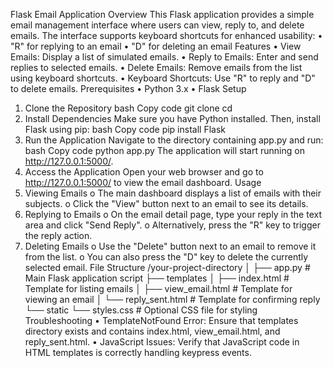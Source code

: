 Flask Email Application
Overview
This Flask application provides a simple email management interface where users can view, reply to, and delete emails. The interface supports keyboard shortcuts for enhanced usability:
•	"R" for replying to an email
•	"D" for deleting an email
Features
•	View Emails: Display a list of simulated emails.
•	Reply to Emails: Enter and send replies to selected emails.
•	Delete Emails: Remove emails from the list using keyboard shortcuts.
•	Keyboard Shortcuts: Use "R" to reply and "D" to delete emails.
Prerequisites
•	Python 3.x
•	Flask
Setup
1.	Clone the Repository
bash
Copy code
git clone <repository-url>
cd <repository-directory>
2.	Install Dependencies
Make sure you have Python installed. Then, install Flask using pip:
bash
Copy code
pip install Flask
3.	Run the Application
Navigate to the directory containing app.py and run:
bash
Copy code
python app.py
The application will start running on http://127.0.0.1:5000/.
4.	Access the Application
Open your web browser and go to http://127.0.0.1:5000/ to view the email dashboard.
Usage
1.	Viewing Emails
o	The main dashboard displays a list of emails with their subjects.
o	Click the "View" button next to an email to see its details.
2.	Replying to Emails
o	On the email detail page, type your reply in the text area and click "Send Reply".
o	Alternatively, press the "R" key to trigger the reply action.
3.	Deleting Emails
o	Use the "Delete" button next to an email to remove it from the list.
o	You can also press the "D" key to delete the currently selected email.
File Structure
/your-project-directory
│
├── app.py               # Main Flask application script
├── templates
│   ├── index.html       # Template for listing emails
│   ├── view_email.html  # Template for viewing an email
│   └── reply_sent.html  # Template for confirming reply
└── static
    └── styles.css       # Optional CSS file for styling
Troubleshooting
•	TemplateNotFound Error: Ensure that templates directory exists and contains index.html, view_email.html, and reply_sent.html.
•	JavaScript Issues: Verify that JavaScript code in HTML templates is correctly handling keypress events.

